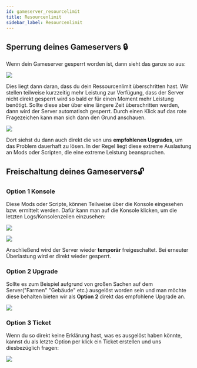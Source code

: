 ```yaml
---
id: gameserver_resourcelimit
title: Resourcenlimit
sidebar_label: Resourcenlimit
---
```


## Sperrung deines Gameservers 🔒

Wenn dein Gameserver gesperrt worden ist, dann sieht das ganze so aus: 

![](https://screensaver01.zap-hosting.com/index.php/s/iLzciAjJ2QSoxrA/preview)

Dies liegt dann daran, dass du dein Ressourcenlimit überschritten hast. Wir stellen teilweise kurzzeitig mehr Leistung zur Verfügung, dass der Server nicht direkt gesperrt wird so bald er für einen Moment mehr Leistung benötigt. Sollte diese aber über eine längere Zeit überschritten werden, dann wird der Server automatisch gesperrt. Durch einen Klick auf das rote Fragezeichen kann man sich dann den Grund anschauen.


![](https://screensaver01.zap-hosting.com/index.php/s/ttNXDT79iCwbkJp/preview)

Dort siehst du dann auch direkt die von uns **empfohlenen Upgrades**, um das Problem dauerhaft zu lösen. In der Regel liegt diese extreme Auslastung an Mods oder Scripten, die eine extreme Leistung beanspruchen. 

## Freischaltung deines Gameservers🔓
### Option 1 Konsole
Diese Mods oder Scripte, können Teilweise über die Konsole eingesehen bzw. ermittelt werden. Dafür kann man auf die Konsole klicken, um die letzten Logs/Konsolenzeilen einzusehen:

![](https://screensaver01.zap-hosting.com/index.php/s/SyM5W2z7Z4tTjgb/preview)

![](https://screensaver01.zap-hosting.com/index.php/s/qMCjmbDWGL2gQ4E/preview)


Anschließend wird der Server wieder **temporär** freigeschaltet. Bei erneuter Überlastung wird er direkt wieder gesperrt.

### Option 2 Upgrade
Sollte es zum Beispiel aufgrund von großen Sachen auf dem Server("Farmen" "Gebäude" etc.) ausgelöst worden sein und man möchte diese behalten bieten wir als **Option 2** direkt das empfohlene Upgrade an.

![](https://screensaver01.zap-hosting.com/index.php/s/HR22LySstQHRWzr/preview)


### Option 3 Ticket

Wenn du so direkt keine Erklärung hast, was es ausgelöst haben könnte, kannst du als letzte Option per klick ein Ticket erstellen und uns diesbezüglich fragen:

![](https://screensaver01.zap-hosting.com/index.php/s/MF7G54acE97dkjK/preview)



